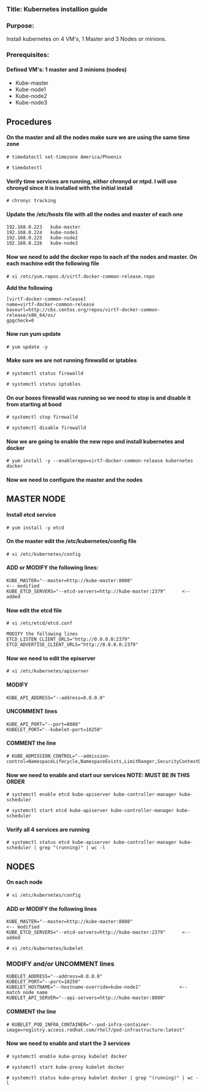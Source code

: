 ### Title: Kubernetes installion guide
### Purpose:
Install kubernetes on 4 VM's, 1 Master and 3 Nodes or minions.

### Prerequisites:


#### Defined VM's: 1 master and 3 minions (nodes)
- Kube-master
- Kube-node1
- Kube-node2
- Kube-node3

## Procedures

#### On the master and all the nodes make sure we are using the same time zone
`# timedatectl set-timezone America/Phoenix`

`# timedatectl`

#### Verify time services are running, either chronyd or ntpd. I will use chronyd since it is installed with the initial install
`# chronyc tracking`

#### Update the /etc/hosts file with all the nodes and master of each one
```
192.168.0.223   kube-master
192.168.0.224   kube-node1
192.168.0.225   kube-node2
192.168.0.226   kube-node3
```

#### Now we need to add the docker repo to each of the nodes and master. On **each machine**  edit the following file
`# vi /etc/yum.repos.d/virt7.docker-common-release.repo`

**Add the following**
```
[virt7-docker-common-release]
name=virt7-docker-common-release
baseurl=http://cbs.centos.org/repos/virt7-docker-common-release/x86_64/os/
gpgcheck=0
```

#### Now run yum update
`# yum update -y`

#### Make sure we are not running firewalld or iptables

`# systemctl status firewalld`

`# systemctl status iptables`


#### On our boxes firewalld was running so we need to stop is and disable it from starting at bood
`# systemctl stop firewalld`

`# systemctl disable firewalld`

#### Now we are going to enable the new repo and install kubernetes and docker
`# yum install -y --enablerepo=virt7-docker-common-release kubernetes docker`


#### Now we need to configure the master and the nodes


## MASTER NODE

#### Install etcd service
`# yum install -y etcd`


#### On the master edit the /etc/kubernetes/config file
`# vi /etc/kubernetes/config`

#### ADD or MODIFY the following lines:
```
KUBE_MASTER="--master=http://kube-master:8080"                          <-- modified
KUBE_ETCD_SERVERS="--etcd-servers=http://kube-master:2379"      <-- added
```

#### Now edit the etcd file
`# vi /etc/etcd/etcd.conf`
```
MODIFY the following lines
ETCD_LISTEN_CLIENT_URLS="http://0.0.0.0:2379"
ETCD_ADVERTISE_CLIENT_URLS="http://0.0.0.0:2379"
```
#### Now we need to edit the episerver
`# vi /etc/kubernetes/apiserver`

#### MODIFY
```
KUBE_API_ADDRESS="--address=0.0.0.0"
```

#### UNCOMMENT lines
```
KUBE_API_PORT="--port=8080"
KUBELET_PORT="--kubelet-port=10250"
```
#### COMMENT the line
```
# KUBE_ADMISSION_CONTROL="--admission-control=NamespaceLifecycle,NamespaceExists,LimitRanger,SecurityContextDeny,ServiceAccount,ResourceQuota"
```

#### Now we need to enable and start our services NOTE: MUST BE IN THIS ORDER
`# systemctl enable etcd kube-apiserver kube-controller-manager kube-scheduler`

`# systemctl start etcd kube-apiserver kube-controller-manager kube-scheduler`

#### Verify all 4 services are running
`# systemctl status etcd kube-apiserver kube-controller-manager kube-scheduler | grep "(running)" | wc -l`


## NODES

#### On each node
`# vi /etc/kubernetes/config`

#### ADD or MODIFY the following lines
```
KUBE_MASTER="--master=http://kube-master:8080"                            <-- modified
KUBE_ETCD_SERVERS="--etcd-servers=http://kube-master:2379"      <-- added
```

`# vi /etc/kubernetes/kubelet`

### MODIFY and/or UNCOMMENT lines
```
KUBELET_ADDRESS="--address=0.0.0.0"
KUBELET_PORT="--port=10250"
KUBELET_HOSTNAME="--hostname-override=kube-node1"              <-- match node name
KUBELET_API_SERVER="--api-servers=http://kube-master:8080"
```
#### COMMENT the line
```
# KUBELET_POD_INFRA_CONTAINER="--pod-infra-container-image=registry.access.redhat.com/rhel7/pod-infrastructure:latest"
```

#### Now we need to enable and start the 3 services
`# systemctl enable kube-proxy kubelet docker`

`# systemctl start kube-proxy kubelet docker`

`# systemctl status kube-proxy kubelet docker | grep "(running)" | wc -l`














